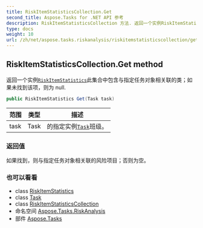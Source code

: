```yaml
---
title: RiskItemStatisticsCollection.Get
second_title: Aspose.Tasks for .NET API 参考
description: RiskItemStatisticsCollection 方法. 返回一个实例RiskItemStatistics此集合中包含与指定任务对象相关联的类如果未找到该项则为 null.
type: docs
weight: 10
url: /zh/net/aspose.tasks.riskanalysis/riskitemstatisticscollection/get/
---
```

## RiskItemStatisticsCollection.Get method

返回一个实例[`RiskItemStatistics`](../../riskitemstatistics/)此集合中包含与指定任务对象相关联的类；如果未找到该项，则为 null.

```csharp
public RiskItemStatistics Get(Task task)
```

| 范围 | 类型 | 描述 |
| --- | --- | --- |
| task | Task | 的指定实例[`Task`](../../../aspose.tasks/task/)班级。 |

### 返回值

如果找到，则与指定任务对象相关联的风险项目；否则为空。

### 也可以看看

* class [RiskItemStatistics](../../riskitemstatistics/)
* class [Task](../../../aspose.tasks/task/)
* class [RiskItemStatisticsCollection](../)
* 命名空间 [Aspose.Tasks.RiskAnalysis](../../riskitemstatisticscollection/)
* 部件 [Aspose.Tasks](../../../)


